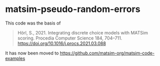 # matsim-pseudo-random-errors

This code was the basis of 

> Hörl, S., 2021. Integrating discrete choice models with MATSim scoring. Procedia Computer Science 184, 704–711. https://doi.org/10.1016/j.procs.2021.03.088

It has now been moved to https://github.com/matsim-org/matsim-code-examples
